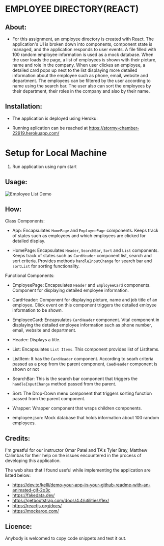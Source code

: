 
# EMPLOYEE DIRECTORY(REACT)

## About: ##

* For this assignment, an employee directory is created with React. The application's UI is broken down into components, component state is managed, and the application responds to user events. A file filled with 100 random employee information is used as a mock database. When the user loads the page, a list of employees is shown with their picture, name and role in the company. When user clickes an employee, a detailed card pops up next to the list displaying more detailed information about the employee such as phone, email, website and department. The employees can be filtered by the user according to name using the search bar. The user also can sort the employees by their department, their roles in the company and also by their name.

## Installation: ##

  * The application is deployed using Heroku: 

  * Running aplication can be reached at https://stormy-chamber-22919.herokuapp.com/

  # Setup for Local Machine

1. Run application using npm start
   

## Usage: ##

  ![Employee List Demo](public/employee.gif)
    
## How: ##
Class Components:

 - App: Encapsulates `HomePage` and `EmployeePage` components. Keeps track of states such as employees and which employees are clicked for detailed display.

 - HomePage: Encapsulates `Header`, `SearchBar`, `Sort` and `List` components. Keeps track of states such as `CardHeader` component list, search and sort criteria. Provides methods `handleInputChange` for search bar and `sortList` for sorting functionality.

 Functional Components:

 - EmployeePage: Encapsulates `Header` and `EmployeeCard` components. Component for displaying detailed employee information.

 - CardHeader: Component for displaying picture, name and job title of an employee. Click event on this component triggers the detailed emloyee information to be shown.

 - EmployeeCard: Encapsulates `CardHeader` component. Vital component in displaying the detailed employee information such as phone number, email, website and department. 

 - Header: Displays a title.

 - List: Encapsulates `List Items`. This component provides list of ListItems.

 - ListItem: It has the `CardHeader` component. According to searh criteria passed as a prop from the parent component, `CaedHeader` component is shown or not

 - SearchBar: This is the search bar component that triggers the `handleInputChange` method passed from the parent.

 - Sort: The Drop-Down menu component that triggers sorting function passed from the parent component.

 - Wrapper: Wrapper component that wraps children components.

 - employee.json: Mock database that holds information about 100 random employees.



## Credits: ## 

I'm greatful for our instructor Omar Patel and TA's Tyler Bray, Matthew Calimbas for their help on the issues encountered in the process of developing this application.

The web sites that I found useful while implementing the application are listed below:

  * https://dev.to/kelli/demo-your-app-in-your-github-readme-with-an-animated-gif-2o3c
  * https://fakedata.dev/
  * https://getbootstrap.com/docs/4.4/utilities/flex/
  * https://reactjs.org/docs/
  * https://mockaroo.com/
  
  
## Licence: ##

Anybody is welcomed to copy code snippets and test it out.
